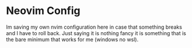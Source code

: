 # Neovim Config

Im saving my own nvim configuration here in case that something breaks and I have to roll back.
Just saying it is nothing fancy it is something that is the bare minimum that works for me (windows no wsl).
